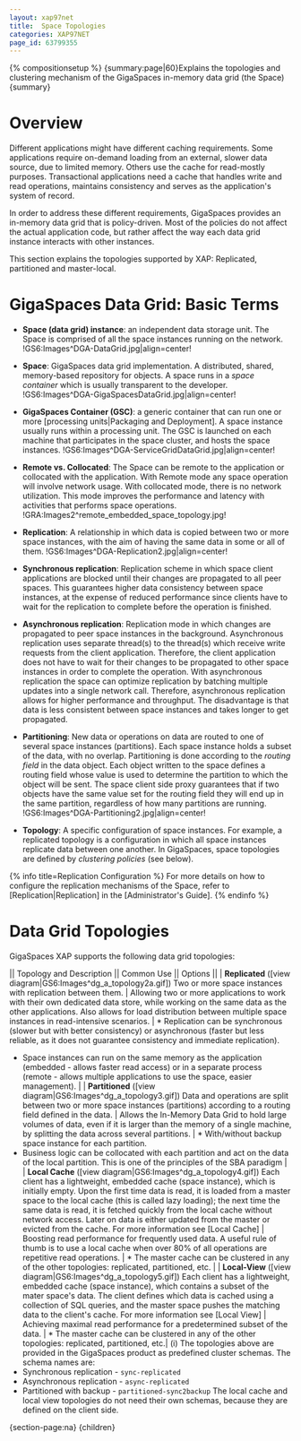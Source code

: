 ```yaml
---
layout: xap97net
title:  Space Topologies
categories: XAP97NET
page_id: 63799355
---
```


{% compositionsetup %}
{summary:page|60}Explains the topologies and clustering mechanism of the GigaSpaces in-memory data grid (the Space){summary}

# Overview

Different applications might have different caching requirements. Some applications require on-demand loading from an external, slower data source, due to limited memory. Others use the cache for read-mostly purposes. Transactional applications need a cache that handles write and read operations, maintains consistency and serves as the application's system of record.

In order to address these different requirements, GigaSpaces provides an in-memory data grid that is policy-driven. Most of the policies do not affect the actual application code, but rather affect the way each data grid instance interacts with other instances.

This section explains the topologies supported by XAP: Replicated, partitioned and master-local.

# GigaSpaces Data Grid: Basic Terms

- **Space (data grid) instance**: an independent data storage unit. The Space is comprised of all the space instances running on the network. !GS6:Images^DGA-DataGrid.jpg|align=center!
- **Space**: GigaSpaces data grid implementation. A distributed, shared, memory-based repository for objects. A space runs in a _space container_ which is usually transparent to the developer.
!GS6:Images^DGA-GigaSpacesDataGrid.jpg|align=center!
- **GigaSpaces Container (GSC)**: a generic container that can run one or more [processing units|Packaging and Deployment]. A space instance usually runs within a processing unit. The GSC is launched on each machine that participates in the space cluster, and hosts the space instances. !GS6:Images^DGA-ServiceGridDataGrid.jpg|align=center!
- **Remote vs. Collocated**: The Space can be remote to the application or collocated with the application. With Remote mode any space operation will involve network usage. With collocated mode, there is no network utilization. This mode improves the performance and latency with activities that performs space operations.
!GRA:Images2^remote_embedded_space_topology.jpg!
- **Replication**: A relationship in which data is copied between two or more space instances, with the aim of having the same data in some or all of them. !GS6:Images^DGA-Replication2.jpg|align=center!
- **Synchronous replication**: Replication scheme in which space client applications are blocked until their changes are propagated to all peer spaces. This guarantees higher data consistency between space instances, at the expense of reduced performance since clients have to wait for the replication to complete before the operation is finished.

- **Asynchronous replication**: Replication mode in which changes are propagated to peer space instances in the background. Asynchronous replication uses separate thread(s) to the thread(s) which receive write requests from the client application. Therefore, the client application does not have to wait for their changes to be propagated to other space instances in order to complete the operation. With asynchronous replication the space can optimize replication by batching multiple updates into a single network call. Therefore, asynchronous replication allows for higher performance and throughput. The disadvantage is that data is less consistent between space instances and takes longer to get propagated.

- **Partitioning**: New data or operations on data are routed to one of several space instances (partitions). Each space instance holds a subset of the data, with no overlap. Partitioning is done according to the _routing field_ in the data object. Each object written to the space defines a routing field whose value is used to determine the partition to which the object will be sent. The space client side proxy guarantees that if two objects have the same value set for the routing field they will end up in the same partition, regardless of how many partitions are running. !GS6:Images^DGA-Partitioning2.jpg|align=center!
- **Topology**: A specific configuration of space instances. For example, a replicated topology is a configuration in which all space instances replicate data between one another. In GigaSpaces, space topologies are defined by _clustering policies_ (see below).


{% info title=Replication Configuration %}
For more details on how to configure the replication mechanisms of the Space, refer to [Replication|Replication] in the [Administrator's Guide].
{% endinfo %}


# Data Grid Topologies

GigaSpaces XAP supports the following data grid topologies:

|| Topology and Description || Common Use || Options ||
| **Replicated** ([view diagram|GS6:Images^dg_a_topology2a.gif])
 Two or more space instances with replication between them. | Allowing two or more applications to work with their own dedicated data store, while working on the same data as the other applications. Also allows for load distribution between multiple space instances in read-intensive scenarios. | * Replication can be synchronous (slower but with better consistency) or asynchronous (faster but less reliable, as it does not guarantee consistency and immediate replication).
- Space instances can run on the same memory as the application (embedded - allows faster read access) or in a separate process (remote - allows multiple applications to use the space, easier management). |
| **Partitioned** ([view diagram|GS6:Images^dg_a_topology3.gif])
 Data and operations are split between two or more space instances (partitions) according to a routing field defined in the data. | Allows the In-Memory Data Grid to hold large volumes of data, even if it is larger than the memory of a single machine, by splitting the data across several partitions. | * With/without backup space instance for each partition.
- Business logic can be collocated with each partition and act on the data of the local partition. This is one of the principles of the SBA paradigm |
| **Local Cache** ([view diagram|GS6:Images^dg_a_topology4.gif])
 Each client has a lightweight, embedded cache (space instance), which is initially empty. Upon the first time data is read, it is loaded from a master space to the local cache (this is called lazy loading); the next time the same data is read, it is fetched quickly from the local cache without network access. Later on data is either updated from the master or evicted from the cache. For more information see [Local Cache]    | Boosting read performance for frequently used data. A useful rule of thumb is to use a local cache when over 80% of all operations are repetitive read operations. | * The master cache can be clustered in any of the other topologies: replicated, partitioned, etc. |
| **Local-View** ([view diagram|GS6:Images^dg_a_topology5.gif])
 Each client has a lightweight, embedded cache (space instance), which contains a subset of the mater space's data. The client defines which data is cached using a collection of SQL queries, and the master space pushes the matching data to the client's cache. For more information see [Local View] | Achieving maximal read performance for a predetermined subset of the data. | * The master cache can be clustered in any of the other topologies: replicated, partitioned, etc.|
(i) The topologies above are provided in the GigaSpaces product as predefined cluster schemas. The schema names are:
- Synchronous replication - `sync-replicated`
- Asynchronous replication - `async-replicated`
- Partitioned with backup - `partitioned-sync2backup`
The local cache and local view topologies do not need their own schemas, because they are defined on the client side.

{section-page:na}
{children}